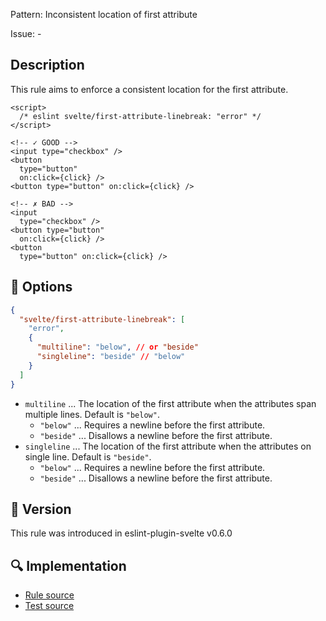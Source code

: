 Pattern: Inconsistent location of first attribute

Issue: -

## Description

This rule aims to enforce a consistent location for the first attribute.

```svelte
<script>
  /* eslint svelte/first-attribute-linebreak: "error" */
</script>

<!-- ✓ GOOD -->
<input type="checkbox" />
<button
  type="button"
  on:click={click} />
<button type="button" on:click={click} />

<!-- ✗ BAD -->
<input
  type="checkbox" />
<button type="button"
  on:click={click} />
<button
  type="button" on:click={click} />
```

## :wrench: Options

```json
{
  "svelte/first-attribute-linebreak": [
    "error",
    {
      "multiline": "below", // or "beside"
      "singleline": "beside" // "below"
    }
  ]
}
```

- `multiline` ... The location of the first attribute when the attributes span multiple lines. Default is `"below"`.
  - `"below"` ... Requires a newline before the first attribute.
  - `"beside"` ... Disallows a newline before the first attribute.
- `singleline` ... The location of the first attribute when the attributes on single line. Default is `"beside"`.
  - `"below"` ... Requires a newline before the first attribute.
  - `"beside"` ... Disallows a newline before the first attribute.

## :rocket: Version

This rule was introduced in eslint-plugin-svelte v0.6.0

## :mag: Implementation

- [Rule source](https://github.com/sveltejs/eslint-plugin-svelte/blob/main/src/rules/first-attribute-linebreak.ts)
- [Test source](https://github.com/sveltejs/eslint-plugin-svelte/blob/main/tests/src/rules/first-attribute-linebreak.ts)
